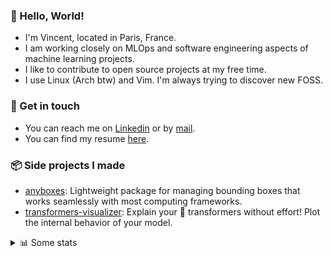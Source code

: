 ### 👋 Hello, World!

- I'm Vincent, located in Paris, France.
- I am working closely on MLOps and software engineering aspects of machine learning projects.
- I like to contribute to open source projects at my free time.
- I use Linux (Arch btw) and Vim. I'm always trying to discover new FOSS.

### 🔗 Get in touch

- You can reach me on [Linkedin](https://www.linkedin.com/in/vincent-duchauffour-3a9641155/) or by [mail](mailto:vincent.duchauffour@proton.me).
- You can find my resume [here](https://raw.githubusercontent.com/VDuchauffour/resume/main/resume.pdf).

### 📦 Side projects I made

- [anyboxes](https://github.com/VDuchauffour/anyboxes): Lightweight package for managing bounding boxes that works seamlessly with most computing frameworks.
- [transformers-visualizer](https://github.com/VDuchauffour/transformers-visualizer): Explain your 🤗 transformers without effort! Plot the internal behavior of your model. 

<details><summary>📊 Some stats</summary>  
  
<p align="center">
  <img alt="VDuchauffour's github stats" src="https://github-readme-stats.vercel.app/api?username=VDuchauffour&include_all_commits=true&show_icons=true&theme=react"/>
  <br />
  <img alt="VDuchauffour's streak stats" src="https://streak-stats.demolab.com?user=VDuchauffour&theme=react"/>
  <br />
  <img alt="VDuchauffour's language stats" src="https://github-readme-stats.vercel.app/api/top-langs/?username=VDuchauffour&count_private=true&include_all_commits=true&show_icons=true&layout=compact&theme=react"/>
  <!--   <br />
  <img alt="VDuchauffour's Wakatime stats" src="https://github-readme-stats.vercel.app/api/wakatime?username=VDuchauffour&theme=react"/> -->
</p>

#### 🧭 Wakatime stats
<!--START_SECTION:waka-->
![Code Time](http://img.shields.io/badge/Code%20Time-2%2C034%20hrs%2035%20mins-blue)

![Lines of code](https://img.shields.io/badge/From%20Hello%20World%20I%27ve%20Written-4.8%20million%20lines%20of%20code-blue)

**🐱 My GitHub Data** 

> 📦 981.7 kB Used in GitHub's Storage 
 > 
> 🚫 Not Opted to Hire
 > 
> 📜 9 Public Repositories 
 > 
> 🔑 2 Private Repositories 
 > 
**I'm an Early 🐤** 

```text
🌞 Morning                474 commits         ██░░░░░░░░░░░░░░░░░░░░░░░   08.80 % 
🌆 Daytime                3088 commits        ██████████████░░░░░░░░░░░   57.32 % 
🌃 Evening                1430 commits        ███████░░░░░░░░░░░░░░░░░░   26.55 % 
🌙 Night                  395 commits         ██░░░░░░░░░░░░░░░░░░░░░░░   07.33 % 
```
📅 **I'm Most Productive on Monday** 

```text
Monday                   1106 commits        █████░░░░░░░░░░░░░░░░░░░░   20.53 % 
Tuesday                  1045 commits        █████░░░░░░░░░░░░░░░░░░░░   19.40 % 
Wednesday                928 commits         ████░░░░░░░░░░░░░░░░░░░░░   17.23 % 
Thursday                 1071 commits        █████░░░░░░░░░░░░░░░░░░░░   19.88 % 
Friday                   839 commits         ████░░░░░░░░░░░░░░░░░░░░░   15.57 % 
Saturday                 103 commits         ░░░░░░░░░░░░░░░░░░░░░░░░░   01.91 % 
Sunday                   295 commits         █░░░░░░░░░░░░░░░░░░░░░░░░   05.48 % 
```


📊 **This Week I Spent My Time On** 

```text
💬 Programming Languages: 
Python                   18 hrs 4 mins       █████████████████████░░░░   85.87 % 
SQL                      1 hr 14 mins        █░░░░░░░░░░░░░░░░░░░░░░░░   05.86 % 
Bash                     44 mins             █░░░░░░░░░░░░░░░░░░░░░░░░   03.56 % 
TOML                     16 mins             ░░░░░░░░░░░░░░░░░░░░░░░░░   01.32 % 
YAML                     15 mins             ░░░░░░░░░░░░░░░░░░░░░░░░░   01.26 % 
```


 Last Updated on 24/07/2024 00:43:32 UTC
<!--END_SECTION:waka-->
</details>
